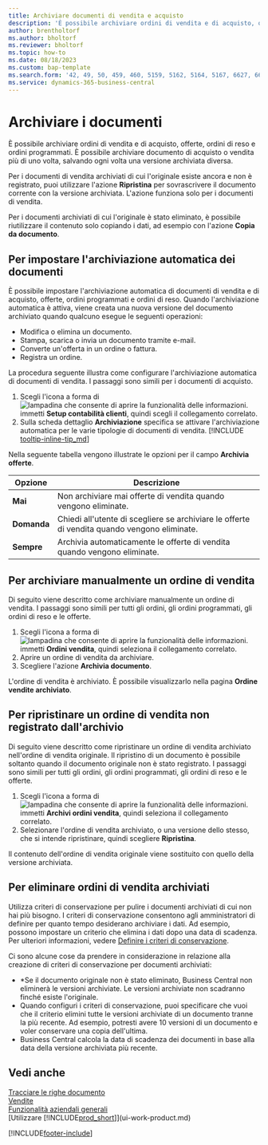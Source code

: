 ```yaml
---
title: Archiviare documenti di vendita e acquisto
description: 'È possibile archiviare ordini di vendita e di acquisto, offerte, ordini di reso e ordini programmati.'
author: brentholtorf
ms.author: bholtorf
ms.reviewer: bholtorf
ms.topic: how-to
ms.date: 08/18/2023
ms.custom: bap-template
ms.search.form: '42, 49, 50, 459, 460, 5159, 5162, 5164, 5167, 6627, 6630, 6644, 9305, 9306, 9346, 9347, 9348, 9349'
ms.service: dynamics-365-business-central
---
```

# <a name="archive-documents"></a>Archiviare i documenti

È possibile archiviare ordini di vendita e di acquisto, offerte, ordini di reso e ordini programmati. È possibile archiviare documento di acquisto o vendita più di uno volta, salvando ogni volta una versione archiviata diversa.

Per i documenti di vendita archiviati di cui l'originale esiste ancora e non è registrato, puoi utilizzare l'azione **Ripristina** per sovrascrivere il documento corrente con la versione archiviata. L'azione funziona solo per i documenti di vendita.

Per i documenti archiviati di cui l'originale è stato eliminato, è possibile riutilizzare il contenuto solo copiando i dati, ad esempio con l'azione **Copia da documento**.  

## <a name="to-set-up-automatic-document-archiving"></a>Per impostare l'archiviazione automatica dei documenti

È possibile impostare l'archiviazione automatica di documenti di vendita e di acquisto, offerte, ordini programmati e ordini di reso. Quando l'archiviazione automatica è attiva, viene creata una nuova versione del documento archiviato quando qualcuno esegue le seguenti operazioni:

* Modifica o elimina un documento.
* Stampa, scarica o invia un documento tramite e-mail.
* Converte un'offerta in un ordine o fattura.
* Registra un ordine.

La procedura seguente illustra come configurare l'archiviazione automatica di documenti di vendita. I passaggi sono simili per i documenti di acquisto.

1. Scegli l'icona a forma di ![lampadina che consente di aprire la funzionalità delle informazioni.](media/ui-search/search_small.png "Informazioni sull'operazione che si desidera eseguire") immetti **Setup contabilità clienti**, quindi scegli il collegamento correlato.
2. Sulla scheda dettaglio **Archiviazione** specifica se attivare l'archiviazione automatica per le varie tipologie di documenti di vendita. [!INCLUDE [tooltip-inline-tip_md](includes/tooltip-inline-tip_md.md)]

Nella seguente tabella vengono illustrate le opzioni per il campo **Archivia offerte**.

|Opzione|Descrizione|
|------|-----------|
|**Mai**| Non archiviare mai offerte di vendita quando vengono eliminate.|
|**Domanda**|Chiedi all'utente di scegliere se archiviare le offerte di vendita quando vengono eliminate.|
|**Sempre**|Archivia automaticamente le offerte di vendita quando vengono eliminate.|

## <a name="to-manually-archive-a-sales-order"></a>Per archiviare manualmente un ordine di vendita

Di seguito viene descritto come archiviare manualmente un ordine di vendita. I passaggi sono simili per tutti gli ordini, gli ordini programmati, gli ordini di reso e le offerte.

1. Scegli l'icona a forma di ![lampadina che consente di aprire la funzionalità delle informazioni.](media/ui-search/search_small.png "Informazioni sull'operazione che si desidera eseguire") immetti **Ordini vendita**, quindi seleziona il collegamento correlato.  
2. Aprire un ordine di vendita da archiviare.  
3. Scegliere l'azione **Archivia documento**.

L'ordine di vendita è archiviato. È possibile visualizzarlo nella pagina **Ordine vendite archiviato**.

## <a name="to-restore-a-non-posted-sales-document-or-a-project-from-the-archive"></a>Per ripristinare un ordine di vendita non registrato dall'archivio

Di seguito viene descritto come ripristinare un ordine di vendita archiviato nell'ordine di vendita originale. Il ripristino di un documento è possibile soltanto quando il documento originale non è stato registrato. I passaggi sono simili per tutti gli ordini, gli ordini programmati, gli ordini di reso e le offerte.

1. Scegli l'icona a forma di ![lampadina che consente di aprire la funzionalità delle informazioni.](media/ui-search/search_small.png "Dimmi cosa vuoi fare") immetti **Archivi ordini vendita**, quindi seleziona il collegamento correlato.
2. Selezionare l'ordine di vendita archiviato, o una versione dello stesso, che si intende ripristinare, quindi scegliere **Ripristina**.  

Il contenuto dell'ordine di vendita originale viene sostituito con quello della versione archiviata.

## <a name="to-delete-archived-versions"></a>Per eliminare ordini di vendita archiviati

Utilizza criteri di conservazione per pulire i documenti archiviati di cui non hai più bisogno. I criteri di conservazione consentono agli amministratori di definire per quanto tempo desiderano archiviare i dati. Ad esempio, possono impostare un criterio che elimina i dati dopo una data di scadenza. Per ulteriori informazioni, vedere [Definire i criteri di conservazione](admin-data-retention-policies.md).

Ci sono alcune cose da prendere in considerazione in relazione alla creazione di criteri di conservazione per documenti archiviati:

* *Se il documento originale non è stato eliminato, Business Central non eliminerà le versioni archiviate. Le versioni archiviate non scadranno finché esiste l'originale.
* Quando configuri i criteri di conservazione, puoi specificare che vuoi che il criterio elimini tutte le versioni archiviate di un documento tranne la più recente. Ad esempio, potresti avere 10 versioni di un documento e voler conservare una copia dell'ultima. 
* Business Central calcola la data di scadenza dei documenti in base alla data della versione archiviata più recente.

## <a name="see-also"></a>Vedi anche

[Tracciare le righe documento](across-how-to-track-document-lines.md)  
[Vendite](sales-manage-sales.md)  
[Funzionalità aziendali generali](ui-across-business-areas.md)  
[Utilizzare [!INCLUDE[prod_short](includes/prod_short.md)]](ui-work-product.md)

[!INCLUDE[footer-include](includes/footer-banner.md)]
